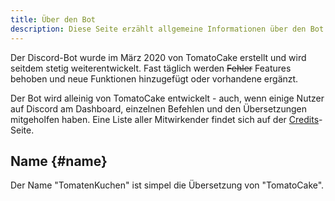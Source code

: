 ```yaml
---
title: Über den Bot
description: Diese Seite erzählt allgemeine Informationen über den Bot.
---
```


Der Discord-Bot wurde im März 2020 von TomatoCake erstellt und wird seitdem stetig weiterentwickelt. Fast täglich werden ~~Fehler~~ Features behoben und neue Funktionen hinzugefügt oder vorhandene ergänzt.

Der Bot wird alleinig von TomatoCake entwickelt - auch, wenn einige Nutzer auf Discord am Dashboard, einzelnen Befehlen und den Übersetzungen mitgeholfen haben.
Eine Liste aller Mitwirkender findet sich auf der [Credits](https://tomatenkuchen.com/credits)-Seite.

## Name {#name}

Der Name "TomatenKuchen" ist simpel die Übersetzung von "TomatoCake".

<!--
:::note

Some **content** with _Markdown_ `syntax`.

:::

:::tip Your Title

Some **content** with _Markdown_ `syntax`.

:::

:::info

Some **content** with _Markdown_ `syntax`.

:::

:::warning

Some **content** with _Markdown_ `syntax`.

:::

:::danger Your Title

Some **content** with _Markdown_ `syntax`.

:::
-->
